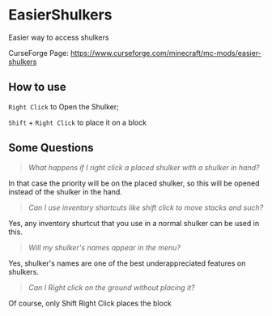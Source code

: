 # EasierShulkers
Easier way to access shulkers

CurseForge Page: https://www.curseforge.com/minecraft/mc-mods/easier-shulkers

## How to use
`Right Click` to Open the Shulker;

`Shift` + `Right Click` to place it on a block

## Some Questions

> *What happens if I right click a placed shulker with a shulker in hand?*

In that case the priority will be on the placed shulker, so this will be opened instead of the shulker in the hand.

> *Can I use inventory shortcuts like shift click to move stacks and such?*

Yes, any inventory shurtcut that you use in a normal shulker can be used in this.

> *Will my shulker's names appear in the menu?*

Yes, shulker's names are one of the best underappreciated features on shulkers.

> *Can I Right click on the ground without placing it?*

Of course, only Shift Right Click places the block
